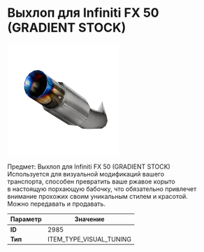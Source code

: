 # Выхлоп для Infiniti FX 50 (GRADIENT STOCK)

![Item Image](../img/2985.webp?raw=true)

Предмет: Выхлоп для Infiniti FX 50 (GRADIENT STOCK)<br>Используется для визуальной модификаций вашего<br>транспорта, способен превратить ваше ржавое корыто<br>в настоящую порхающую бабочку, что обязательно привлечет<br>внимание прохожих своим уникальным стилем и красотой.<br>Можно передавать и продавать.


| Параметр | Значение |
|----------|----------|
| **ID** | 2985 |
| **Тип** | ITEM_TYPE_VISUAL_TUNING |

